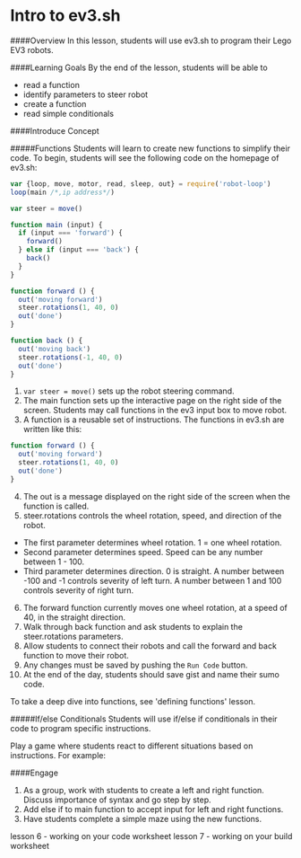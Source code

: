 # Intro to ev3.sh

####Overview
In this lesson, students will use ev3.sh to program their Lego EV3 robots.

####Learning Goals
By the end of the lesson, students will be able to
* read a function
* identify parameters to steer robot
* create a function
* read simple conditionals

####Introduce Concept

#####Functions
Students will learn to create new functions to simplify their code. To begin, students will see the following code on the homepage of ev3.sh:

```js
var {loop, move, motor, read, sleep, out} = require('robot-loop')
loop(main /*,ip address*/)

var steer = move()

function main (input) {
  if (input === 'forward') {
    forward()
  } else if (input === 'back') {
    back()
  }
}

function forward () {
  out('moving forward')
  steer.rotations(1, 40, 0)
  out('done')
}

function back () {
  out('moving back')
  steer.rotations(-1, 40, 0)
  out('done')
}
```

1. ```var steer = move()``` sets up the robot steering command.
2. The main function sets up the interactive page on the right side of the screen. Students may call functions in the ev3 input box to move robot.
3. A function is a reusable set of instructions. The functions in ev3.sh are written like this:
```js
function forward () {
  out('moving forward')
  steer.rotations(1, 40, 0)
  out('done')
}
```
4. The out is a message displayed on the right side of the screen when the function is called.
5. steer.rotations controls the wheel rotation, speed, and direction of the robot. 
  + The first parameter determines wheel rotation. 1 = one wheel rotation.
  + Second parameter determines speed. Speed can be any number between 1 - 100.
  + Third parameter determines direction. 0 is straight. A number between -100 and -1 controls severity of left turn. A number between 1 and 100 controls severity of right turn. 
6. The forward function currently moves one wheel rotation, at a speed of 40, in the straight direction. 
7. Walk through back function and ask students to explain the steer.rotations parameters. 
8. Allow students to connect their robots and call the forward and back function to move their robot.
9. Any changes must be saved by pushing the ```Run Code``` button. 
10. At the end of the day, students should save gist and name their sumo code.  

To take a deep dive into functions, see 'defining functions' lesson. 

#####If/else Conditionals
Students will use if/else if conditionals in their code to program specific instructions.


  
Play a game where students react to different situations based on instructions. For example:



####Engage
1. As a group, work with students to create a left and right function. Discuss importance of syntax and go step by step.
2. Add else if to main function to accept input for left and right functions.
3. Have students complete a simple maze using the new functions. 




lesson 6 - working on your code worksheet
lesson 7 - working on your build worksheet